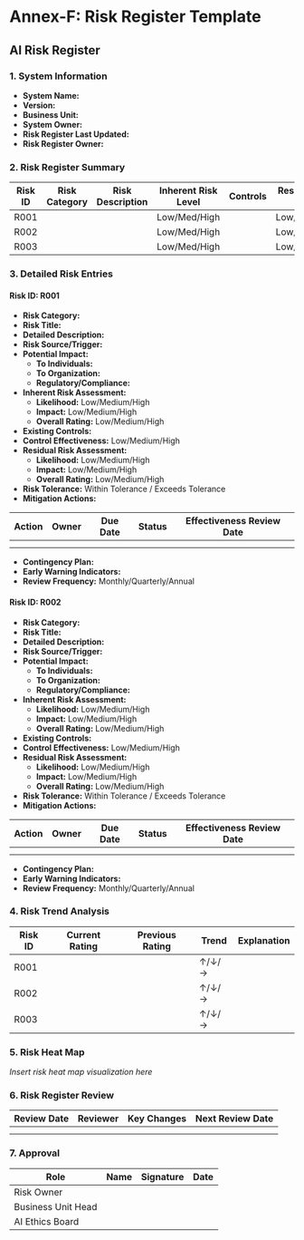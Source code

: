 # Annex-F: Risk Register Template

## AI Risk Register

### 1. System Information
- **System Name:**
- **Version:**
- **Business Unit:**
- **System Owner:**
- **Risk Register Last Updated:**
- **Risk Register Owner:**

### 2. Risk Register Summary
| Risk ID | Risk Category | Risk Description | Inherent Risk Level | Controls | Residual Risk Level | Status | Owner |
|---------|--------------|-----------------|---------------------|----------|---------------------|--------|-------|
| R001 |  |  | Low/Med/High |  | Low/Med/High |  |  |
| R002 |  |  | Low/Med/High |  | Low/Med/High |  |  |
| R003 |  |  | Low/Med/High |  | Low/Med/High |  |  |

### 3. Detailed Risk Entries

#### Risk ID: R001
- **Risk Category:**
- **Risk Title:**
- **Detailed Description:**
- **Risk Source/Trigger:**
- **Potential Impact:**
  - **To Individuals:**
  - **To Organization:**
  - **Regulatory/Compliance:**
- **Inherent Risk Assessment:**
  - **Likelihood:** Low/Medium/High
  - **Impact:** Low/Medium/High
  - **Overall Rating:** Low/Medium/High
- **Existing Controls:**
- **Control Effectiveness:** Low/Medium/High
- **Residual Risk Assessment:**
  - **Likelihood:** Low/Medium/High
  - **Impact:** Low/Medium/High
  - **Overall Rating:** Low/Medium/High
- **Risk Tolerance:** Within Tolerance / Exceeds Tolerance
- **Mitigation Actions:**

| Action | Owner | Due Date | Status | Effectiveness Review Date |
|--------|-------|----------|--------|--------------------------|
|  |  |  |  |  |
|  |  |  |  |  |

- **Contingency Plan:**
- **Early Warning Indicators:**
- **Review Frequency:** Monthly/Quarterly/Annual

#### Risk ID: R002
- **Risk Category:**
- **Risk Title:**
- **Detailed Description:**
- **Risk Source/Trigger:**
- **Potential Impact:**
  - **To Individuals:**
  - **To Organization:**
  - **Regulatory/Compliance:**
- **Inherent Risk Assessment:**
  - **Likelihood:** Low/Medium/High
  - **Impact:** Low/Medium/High
  - **Overall Rating:** Low/Medium/High
- **Existing Controls:**
- **Control Effectiveness:** Low/Medium/High
- **Residual Risk Assessment:**
  - **Likelihood:** Low/Medium/High
  - **Impact:** Low/Medium/High
  - **Overall Rating:** Low/Medium/High
- **Risk Tolerance:** Within Tolerance / Exceeds Tolerance
- **Mitigation Actions:**

| Action | Owner | Due Date | Status | Effectiveness Review Date |
|--------|-------|----------|--------|--------------------------|
|  |  |  |  |  |
|  |  |  |  |  |

- **Contingency Plan:**
- **Early Warning Indicators:**
- **Review Frequency:** Monthly/Quarterly/Annual

### 4. Risk Trend Analysis
| Risk ID | Current Rating | Previous Rating | Trend | Explanation |
|---------|---------------|---------------|-------|-------------|
| R001 |  |  | ↑/↓/→ |  |
| R002 |  |  | ↑/↓/→ |  |
| R003 |  |  | ↑/↓/→ |  |

### 5. Risk Heat Map
_Insert risk heat map visualization here_

### 6. Risk Register Review
| Review Date | Reviewer | Key Changes | Next Review Date |
|-------------|----------|------------|------------------|
|  |  |  |  |
|  |  |  |  |

### 7. Approval
| Role | Name | Signature | Date |
|------|------|-----------|------|
| Risk Owner |  |  |  |
| Business Unit Head |  |  |  |
| AI Ethics Board |  |  |  |